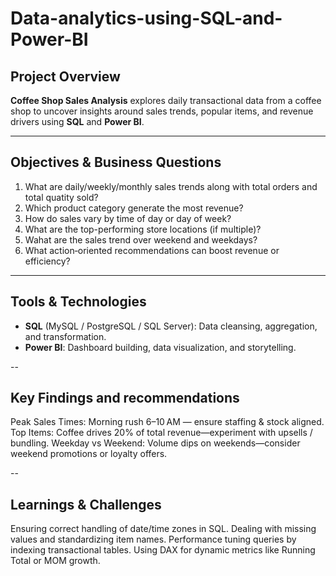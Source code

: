 # Data-analytics-using-SQL-and-Power-BI
## Project Overview
**Coffee Shop Sales Analysis** explores daily transactional data from a coffee shop to uncover insights around sales trends, popular items, and revenue drivers using **SQL** and **Power BI**.

---

## Objectives & Business Questions
1. What are daily/weekly/monthly sales trends along with total orders and total quatity sold?
2. Which product category generate the most revenue?
3. How do sales vary by time of day or day of week?
4. What are the top-performing store locations (if multiple)?
5. Wahat are the sales trend over weekend and weekdays?
6. What action‑oriented recommendations can boost revenue or efficiency?

---

## Tools & Technologies
- **SQL** (MySQL / PostgreSQL / SQL Server): Data cleansing, aggregation, and transformation.
- **Power BI**: Dashboard building, data visualization, and storytelling.

--

## Key Findings and recommendations
Peak Sales Times: Morning rush 6–10 AM — ensure staffing & stock aligned.
Top Items: Coffee drives 20% of total revenue—experiment with upsells / bundling.
Weekday vs Weekend: Volume dips on weekends—consider weekend promotions or loyalty offers.

--

## Learnings & Challenges
Ensuring correct handling of date/time zones in SQL.
Dealing with missing values and standardizing item names.
Performance tuning queries by indexing transactional tables.
Using DAX for dynamic metrics like Running Total or MOM growth.
